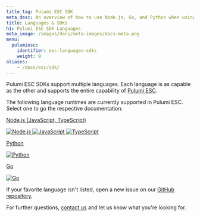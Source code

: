 ```yaml
---
title_tag: Pulumi ESC SDK
meta_desc: An overview of how to use Node.js, Go, and Python when using Pulumi ESC in your application and infrastructure code. 
title: Languages & SDKs
h1: Pulumi ESC SDK Languages
meta_image: /images/docs/meta-images/docs-meta.png
menu:
  pulumiesc:
    identifier: esc-languages-sdks
    weight: 9
aliases:
    - /docs/esc/sdk/
---
```


Pulumi ESC SDKs support multiple languages. Each language is as capable as the
other and supports the entire capability of [Pulumi ESC](/docs/esc).

The following language runtimes are currently supported in Pulumi ESC. Select one to go the respective documentation:  

<div class="tiles flex-wrap mt-4">
    <div class="pb-4 md:pr-4 md:w-1/2">
        <a class="tile p-8 pb-16 text-center" href="./javascript">
            <p class="mx-auto text-xl font-semibold link">
                Node.js
                <span class="text-xs font-light">(JavaScript, TypeScript)</span>
            </p>
            <img class="h-12 mx-auto inline" src="/logos/tech/node.svg" alt="Node.js">
            <img class="h-12 mx-auto inline" src="/logos/tech/javascript.svg" alt="JavaScript">
            <img class="h-12 mx-auto inline" src="/logos/tech/typescript.svg" alt="TypeScript">
        </a>
    </div>
    <div class="pb-4 md:w-1/2">
        <a class="tile p-8 pb-16 text-center" href="./python">
            <p class="mx-auto text-xl font-semibold link">
                Python
            </p>
            <img class="h-12 mx-auto inline" src="/logos/tech/python.svg" alt="Python">
        </a>
    </div>
    <div class="pb-4 md:pr-4 md:w-1/2">
        <a class="tile p-8 pb-16 text-center" href="./go">
            <p class="mx-auto text-xl font-semibold link">
                Go
            </p>
            <img class="h-12 mx-auto inline" src="/logos/tech/go.svg" alt="Go">
        </a>
    </div>
</div>

If your favorite language isn't listed, open a new issue on our [GitHub repository](https://github.com/pulumi/esc-sdk/issues/new/choose).

For further questions, [contact us](/docs/support/troubleshooting#contact-us) and let us
know what you're looking for.
